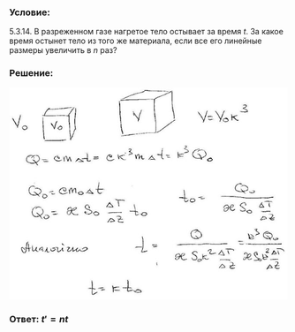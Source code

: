 ###  Условие:

$5.3.14.$ В разреженном газе нагретое тело остывает за время $t$. За какое время остынет тело из того же материала, если все его линейные размеры увеличить в $n$ раз?

###  Решение:

![|640x487, 67%](../../img/5.3.14/sol.jpg)

###  Ответ: ${t}' = nt$